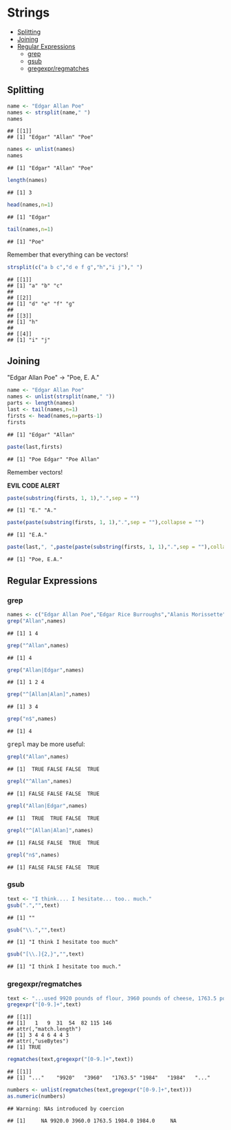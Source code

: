 Strings
================

-   [Splitting](#splitting)
-   [Joining](#joining)
-   [Regular Expressions](#regular-expressions)
    -   [grep](#grep)
    -   [gsub](#gsub)
    -   [gregexpr/regmatches](#gregexprregmatches)

Splitting
---------

``` r
name <- "Edgar Allan Poe"
names <- strsplit(name," ")
names
```

    ## [[1]]
    ## [1] "Edgar" "Allan" "Poe"

``` r
names <- unlist(names)
names
```

    ## [1] "Edgar" "Allan" "Poe"

``` r
length(names)
```

    ## [1] 3

``` r
head(names,n=1)
```

    ## [1] "Edgar"

``` r
tail(names,n=1)
```

    ## [1] "Poe"

Remember that everything can be vectors!

``` r
strsplit(c("a b c","d e f g","h","i j")," ")
```

    ## [[1]]
    ## [1] "a" "b" "c"
    ## 
    ## [[2]]
    ## [1] "d" "e" "f" "g"
    ## 
    ## [[3]]
    ## [1] "h"
    ## 
    ## [[4]]
    ## [1] "i" "j"

Joining
-------

"Edgar Allan Poe" -&gt; "Poe, E. A."

``` r
name <- "Edgar Allan Poe"
names <- unlist(strsplit(name," "))
parts <- length(names)
last <- tail(names,n=1)
firsts <- head(names,n=parts-1)
firsts
```

    ## [1] "Edgar" "Allan"

``` r
paste(last,firsts)
```

    ## [1] "Poe Edgar" "Poe Allan"

Remember vectors!

<b>EVIL CODE ALERT</b>

``` r
paste(substring(firsts, 1, 1),".",sep = "")
```

    ## [1] "E." "A."

``` r
paste(paste(substring(firsts, 1, 1),".",sep = ""),collapse = "")
```

    ## [1] "E.A."

``` r
paste(last,", ",paste(paste(substring(firsts, 1, 1),".",sep = ""),collapse = ""),sep="")
```

    ## [1] "Poe, E.A."

Regular Expressions
-------------------

### grep

``` r
names <- c("Edgar Allan Poe","Edgar Rice Burroughs","Alanis Morissette","Allan Quatermain")
grep("Allan",names)
```

    ## [1] 1 4

``` r
grep("^Allan",names)
```

    ## [1] 4

``` r
grep("Allan|Edgar",names)
```

    ## [1] 1 2 4

``` r
grep("^[Allan|Alan]",names)
```

    ## [1] 3 4

``` r
grep("n$",names)
```

    ## [1] 4

<tt>grepl</tt> may be more useful:

``` r
grepl("Allan",names)
```

    ## [1]  TRUE FALSE FALSE  TRUE

``` r
grepl("^Allan",names)
```

    ## [1] FALSE FALSE FALSE  TRUE

``` r
grepl("Allan|Edgar",names)
```

    ## [1]  TRUE  TRUE FALSE  TRUE

``` r
grepl("^[Allan|Alan]",names)
```

    ## [1] FALSE FALSE  TRUE  TRUE

``` r
grepl("n$",names)
```

    ## [1] FALSE FALSE FALSE  TRUE

### gsub

``` r
text <- "I think.... I hesitate... too.. much."
gsub(".","",text)
```

    ## [1] ""

``` r
gsub("\\.","",text)
```

    ## [1] "I think I hesitate too much"

``` r
gsub("[\\.]{2,}","",text)
```

    ## [1] "I think I hesitate too much."

### gregexpr/regmatches

``` r
text <- "...used 9920 pounds of flour, 3960 pounds of cheese, 1763.5 pounds of mushrooms, 1984 pounds of tomato puree, and 1984 pounds of chopped tomatoes..."
gregexpr("[0-9.]+",text)
```

    ## [[1]]
    ## [1]   1   9  31  54  82 115 146
    ## attr(,"match.length")
    ## [1] 3 4 4 6 4 4 3
    ## attr(,"useBytes")
    ## [1] TRUE

``` r
regmatches(text,gregexpr("[0-9.]+",text))
```

    ## [[1]]
    ## [1] "..."    "9920"   "3960"   "1763.5" "1984"   "1984"   "..."

``` r
numbers <- unlist(regmatches(text,gregexpr("[0-9.]+",text)))
as.numeric(numbers)
```

    ## Warning: NAs introduced by coercion

    ## [1]     NA 9920.0 3960.0 1763.5 1984.0 1984.0     NA
